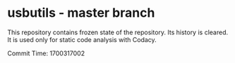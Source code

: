 # usbutils - master branch

This repository contains frozen state of the repository.
Its history is cleared. It is used only for static code
analysis with Codacy.

Commit Time: 1700317002